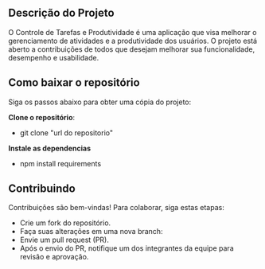 ## **Descrição do Projeto**
  O Controle de Tarefas e Produtividade é uma aplicação que visa melhorar o gerenciamento de atividades e a produtividade dos usuários. O projeto está aberto a contribuições de todos que desejam melhorar sua funcionalidade, desempenho e usabilidade.
  
## **Como baixar o repositório**
Siga os passos abaixo para obter uma cópia do projeto:


**Clone o repositório**:
   - git clone "url do repositorio"


**Instale as dependencias**
  - npm install requirements

## **Contribuindo**
  Contribuições são bem-vindas! Para colaborar, siga estas etapas:
  - Crie um fork do repositório.
  - Faça suas alterações em uma nova branch:
  - Envie um pull request (PR).
  - Após o envio do PR, notifique um dos integrantes da equipe para revisão e aprovação.

